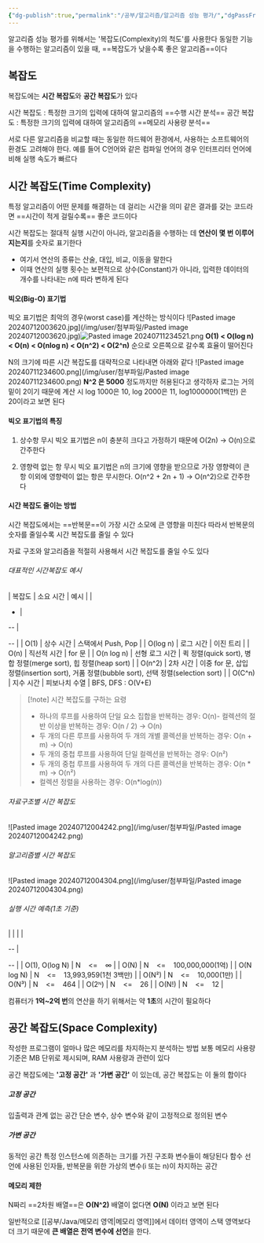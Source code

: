 ```yaml
---
{"dg-publish":true,"permalink":"/공부/알고리즘/알고리즘 성능 평가/","dgPassFrontmatter":true}
---
```



알고리즘 성능 평가를 위해서는 '복잡도(Complexity)의 척도'를 사용한다
동일한 기능을 수행하는 알고리즘이 있을 때, ==복잡도가 낮을수록 좋은 알고리즘==이다

## 복잡도
복잡도에는 **시간 복잡도**와 **공간 복잡도**가 있다

시간 복잡도 : 특정한 크기의 입력에 대하여 알고리즘의 ==수행 시간 분석==
공간 복잡도 : 특정한 크기의 입력에 대하여 알고리즘의 ==메모리 사용량 분석==

서로 다른 알고리즘을 비교할 때는 동일한 하드웨어 환경에서, 사용하는 소프트웨어의 환경도 고려해야 한다.
예를 들어 C언어와 같은 컴파일 언어의 경우 인터프리터 언어에 비해 실행 속도가 빠르다

## 시간 복잡도(Time Complexity)
특정 알고리즘이 어떤 문제를 해결하는 데 걸리는 시간을 의미
같은 결과를 갖는 코드라면 ==시간이 적게 걸릴수록== 좋은 코드이다

시간 복잡도는 절대적 실행 시간이 아니라, 알고리즘을 수행하는 데 **연산이 몇 번 이루어지는지**를 숫자로 표기한다
 - 여기서 연산의 종류는 산술, 대입, 비교, 이동을 말한다
 - 이때 연산의 실행 횟수는 보편적으로 상수(Constant)가 아니라, 입력한 데이터의 개수를 나타내는 n에 따라 변하게 된다

#### 빅오(Big-O) 표기법
빅오 표기법은 최악의 경우(worst case)를 계산하는 방식이다
![Pasted image 20240712003620.jpg](/img/user/첨부파일/Pasted image 20240712003620.jpg)![Pasted image 20240711234521.png](/img/user/%EC%B2%A8%EB%B6%80%ED%8C%8C%EC%9D%BC/Pasted%20image%2020240711234521.png)
**O(1) < O(log n) < O(n) < O(nlog n) < O(n^2) < O(2^n)** 순으로 오른쪽으로 갈수록 효율이 떨어진다

N의 크기에 따른 시간 복잡도를 대략적으로 나타내면 아래와 같다
![Pasted image 20240711234600.png](/img/user/첨부파일/Pasted image 20240711234600.png)
**N^2 은 5000** 정도까지만 허용된다고 생각하자
로그는 거의 밑이 2이기 때문에 계산 시 log 1000은 10, log 2000은 11, log1000000(1백만) 은 20이라고 보면 된다

#### 빅오 표기법의 특징
1. 상수항 무시
   빅오 표기법은 n이 충분히 크다고 가정하기 때문에 O(2n) -> O(n)으로 간주한다
   
2. 영향력 없는 항 무시
   빅오 표기법은 n의 크기에 영향을 받으므로 가장 영향력이 큰 항 이외에 영향력이 없는 항은 무시한다. O(n^2 + 2n + 1) -> O(n^2)으로 간주한다
#### 시간 복잡도 줄이는 방법
시간 복잡도에서는 ==반복문==이 가장 시간 소모에 큰 영향을 미친다
따라서 반복문의 숫자를 줄일수록 시간 복잡도를 줄일 수 있다

자료 구조와 알고리즘을 적절히 사용해서 시간 복잡도를 줄일 수도 있다

###### 대표적인 시간복잡도 예시
| 복잡도        | 소요 시간    | 예시                                                                         |
| 

- | 

-- | 

-- |
| O(1)       | 상수 시간    | 스택에서 Push, Pop                                                             |
| O(log n)   | 로그 시간    | 이진 트리                                                                      |
| O(n)       | 직선적 시간   | for 문                                                                      |
| O(n log n) | 선형 로그 시간 | 퀵 정렬(quick sort), 병합 정렬(merge sort), 힙 정렬(heap sort)                       |
| O(n^2)     | 2차 시간    | 이중 for 문, 삽입 정렬(insertion sort), 거품 정렬(bubble sort), 선택 정렬(selection sort) |
| O(C^n)     | 지수 시간    | 피보나치 수열                                                                    |
BFS, DFS : O(V+E)

> [!note] 시간 복잡도를 구하는 요령
> - 하나의 루프를 사용하여 단일 요소 집합을 반복하는 경우: O(n)- 컬렉션의 절반 이상을 반복하는 경우: O(n / 2) -> O(n)
> - 두 개의 다른 루프를 사용하여 두 개의 개별 콜렉션을 반복하는 경우: O(n + m) -> O(n)
> - 두 개의 중첩 루프를 사용하여 단일 컬렉션을 반복하는 경우: O(n²)
> - 두 개의 중첩 루프를 사용하여 두 개의 다른 콜렉션을 반복하는 경우: O(n * m) -> O(n²)
> - 컬렉션 정렬을 사용하는 경우: O(n*log(n))

###### 자료구조별 시간 복잡도
![Pasted image 20240712004242.png](/img/user/첨부파일/Pasted image 20240712004242.png)

###### 알고리즘별 시간 복잡도
![Pasted image 20240712004304.png](/img/user/첨부파일/Pasted image 20240712004304.png)

###### 실행 시간 예측(1초 기준)

|                |                               |
| 

-- | 

-- |
| O(1), O(log N) | N    <=    ∞                  |
| O(N)           | N    <=    100,000,000(1억)    |
| O(N log N)     | N    <=    13,993,959(1천 3백만) |
| O(N²)          | N    <=    10,000(1만)         |
| O(N³)          | N    <=    464                |
| O(2ᴺ)          | N    <=    26                 |
| O(N!)          | N    <=    12                 |

컴퓨터가 **1억~2억 번**의 연산을 하기 위해서는 약 **1초**의 시간이 필요하다

## 공간 복잡도(Space Complexity)
작성한 프로그램이 얼마나 많은 메모리를 차지하는지 분석하는 방법
보통 메모리 사용량 기준은 MB 단위로 제시되며, RAM 사용량과 관련이 있다

공간 복잡도에는 **'고정 공간'** 과 **'가변 공간'** 이 있는데, 공간 복잡도는 이 둘의 합이다

##### 고정 공간
입출력과 관계 없는 공간
단순 변수, 상수 변수와 같이 고정적으로 정의된 변수

##### 가변 공간
동적인 공간
특정 인스턴스에 의존하는 크기를 가진 구조화 변수들이 해당된다
함수 선언에 사용된 인자들, 반복문을 위한 가상의 변수(i 또는 n)이 차지하는 공간

#### 메모리 제한
N짜리 ==2차원 배열==은 **O(N^2)**
배열이 없다면 **O(N)** 이라고 보면 된다

일반적으로 [[공부/Java/메모리 영역\|메모리 영역]]에서 데이터 영역이 스택 영역보다 더 크기 때문에 **큰 배열은 전역 변수에 선언**을 한다.